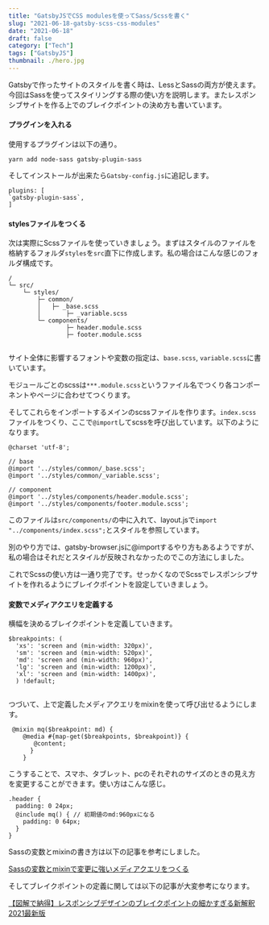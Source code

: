 ```yaml
---
title: "GatsbyJSでCSS modulesを使ってSass/Scssを書く"
slug: "2021-06-18-gatsby-scss-css-modules"
date: "2021-06-18"
draft: false
category: ["Tech"]
tags: ["GatsbyJS"]
thumbnail: ./hero.jpg
---
```


Gatsbyで作ったサイトのスタイルを書く時は、LessとSassの両方が使えます。今回はSassを使ってスタイリングする際の使い方を説明します。またレスポンシブサイトを作る上でのブレイクポイントの決め方も書いています。

#### プラグインを入れる

使用するプラグインは以下の通り。

```
yarn add node-sass gatsby-plugin-sass
```

そしてインストールが出来たら`Gatsby-config.js`に追記します。

```
plugins: [
`gatsby-plugin-sass`,
]
```



#### stylesファイルをつくる

次は実際にScssファイルを使っていきましょう。まずはスタイルのファイルを格納するフォルダ`styles`を`src`直下に作成します。私の場合はこんな感じのフォルダ構成です。

```
/
└─ src/
    └─ styles/
        ├─ common/
        │   ├─ _base.scss
        │		├─ _variable.scss
        └─ components/
        		├─ header.module.scss
        		├─ footer.module.scss
       
```

サイト全体に影響するフォントや変数の指定は、`base.scss`, `variable.scss`に書いています。

モジュールごとのscssは`***.module.scss`というファイル名でつくり各コンポーネントやページに合わせてつくります。

そしてこれらをインポートするメインのscssファイルを作ります。`index.scss`ファイルをつくり、ここで`@import`してscssを呼び出しています。以下のようになります。

```
@charset 'utf-8';

// base
@import '../styles/common/_base.scss';
@import '../styles/common/_variable.scss';

// component
@import '../styles/components/header.module.scss';
@import '../styles/components/footer.module.scss';
```

このファイルは`src/components/`の中に入れて、layout.jsで`import "../components/index.scss";`とスタイルを参照しています。

別のやり方では、gatsby-browser.jsに@importするやり方もあるようですが、私の場合はそれだとスタイルが反映されなかったのでこの方法にしました。

これでScssの使い方は一通り完了です。せっかくなのでScssでレスポンシブサイトを作れるようにブレイクポイントを設定していきましょう。



#### 変数でメディアクエリを定義する

横幅を決めるブレイクポイントを定義していきます。

```
$breakpoints: (
  'xs': 'screen and (min-width: 320px)',
  'sm': 'screen and (min-width: 520px)',
  'md': 'screen and (min-width: 960px)',
  'lg': 'screen and (min-width: 1200px)',
  'xl': 'screen and (min-width: 1400px)',
  ) !default;
  
```

つづいて、上で定義したメディアクエリをmixinを使って呼び出せるようにします。

```
 @mixin mq($breakpoint: md) {
    @media #{map-get($breakpoints, $breakpoint)} {
       @content;
      }
    }
```

こうすることで、スマホ、タブレット、pcのそれぞれのサイズのときの見え方を変更することができます。使い方はこんな感じ。

```
.header {
  padding: 0 24px;
  @include mq() { // 初期値のmd:960pxになる
    padding: 0 64px;
  }
}
```

Sassの変数とmixinの書き方は以下の記事を参考にしました。

[Sassの変数とmixinで変更に強いメディアクエリをつくる](https://www.tam-tam.co.jp/tipsnote/html_css/post10708.html)

そしてブレイクポイントの定義に関しては以下の記事が大変参考になります。

[【図解で納得】レスポンシブデザインのブレイクポイントの細かすぎる新解釈2021最新版](https://hashimotosan.hatenablog.jp/entry/2020/12/06/182327)